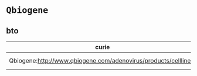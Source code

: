 # `Qbiogene`

## bto

| curie                                                           |   usages | nodes                                                                                                |
|-----------------------------------------------------------------|----------|------------------------------------------------------------------------------------------------------|
| Qbiogene:http://www.qbiogene.com/adenovirus/products/celllines/ |        2 | [BTO:0002524](https://bioregistry.io/BTO:0002524), [BTO:0002732](https://bioregistry.io/BTO:0002732) |

